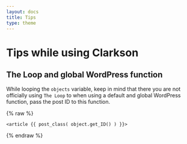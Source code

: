 ```yaml
---
layout: docs
title: Tips
type: theme
---
```

# Tips while using Clarkson

## The Loop and global WordPress function
While looping the `objects` variable, keep in mind that there you are not officially using `The Loop` to when using a default and global WordPress function, pass the post ID to this function.

{% raw %}
```
<article {{ post_class( object.get_ID() ) }}>
```
{% endraw %}